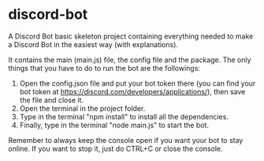 # discord-bot
A Discord Bot basic skeleton project containing everything needed to make a Discord Bot in the easiest way (with explanations).

It contains the main (main.js) file, the config file and the package. The only things that you have to do to run the bot are the followings:

1. Open the config.json file and put your bot token there (you can find your bot token at https://discord.com/developers/applications/), then save the file and close it.
2. Open the terminal in the project folder.
3. Type in the terminal "npm install" to install all the dependencies.
5. Finally, type in the terminal "node main.js" to start the bot.

Remember to always keep the console open if you want your bot to stay online. If you want to stop it, just do CTRL+C or close the console.
